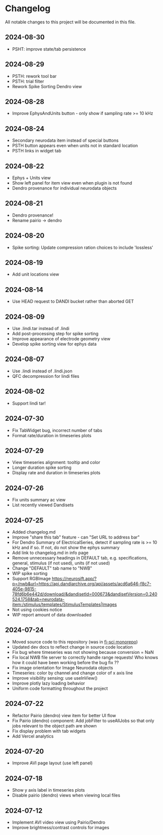 # Changelog

All notable changes to this project will be documented in this file.

## 2024-08-30

* PSHT: improve state/tab persistence

## 2024-08-29

* PSTH: rework tool bar
* PSTH: trial filter
* Rework Spike Sorting Dendro view

## 2024-08-28

* Improve EphysAndUnits button - only show if sampling rate >= 10 kHz

## 2024-08-24

* Secondary neurodata item instead of special buttons
* PSTH button appears even when units not in standard location
* PSTH links in widget tab

## 2024-08-22

* Ephys + Units view
* Show left panel for item view even when plugin is not found
* Dendro provenance for individual neurodata objects

## 2024-08-21

* Dendro provenance!
* Rename pairio -> dendro

## 2024-08-20

* Spike sorting: Update compression ration choices to include 'lossless'

## 2024-08-19

* Add unit locations view

## 2024-08-14

* Use HEAD request to DANDI bucket rather than aborted GET

## 2024-08-09

* Use .lindi.tar instead of .lindi
* Add post-processing step for spike sorting
* Improve appearance of electrode geometry view
* Develop spike sorting view for ephys data

## 2024-08-07

* Use .lindi instead of .lindi.json
* QFC decompression for lindi files

## 2024-08-02

* Support lindi tar!

## 2024-07-30

* Fix TabWidget bug, incorrect number of tabs
* Format rate/duration in timeseries plots

## 2024-07-29

* View timeseries alignment: tooltip and color
* Longer duration spike sorting
* Display rate and duration in timeseries plots

## 2024-07-26

* Fix units summary ac view
* List recently viewed Dandisets

## 2024-07-25

* Added changelog.md
* Improve "share this tab" feature - can "Set URL to address bar"
* For Dendro Summary of ElectricalSeries, detect if sampling rate is >= 10 kHz and if so. If not, do not show the ephys summary
* Add link to changelog.md in info page
* Remove unnecessary headings in DEFAULT tab, e.g. specifications, general, stimulus (if not used), units (if not used)
* Change "DEFAULT" tab name to "NWB"
* WIP spike sorting
* Support RGBImage https://neurosift.app/?p=/nwb&url=https://api.dandiarchive.org/api/assets/acd6a646-f8c7-405e-9815-78fd6b6e442d/download/&dandisetId=000673&dandisetVersion=0.240524.1758&tab=neurodata-item:/stimulus/templates/StimulusTemplates|Images
* Not using cookies notice
* WIP report amount of data downloaded


## 2024-07-24

* Moved source code to this repository (was in [fi-sci monorepo](https://github.com/magland/fi-sci))
* Updated dev docs to reflect change in source code location
* Fix bug where timeseries was not showing because conversion = NaN
* Fix local NWB file server to correctly handle range requests! Who knows how it could have been working before the bug fix ??
* Fix image orientation for Image Neurodata objects
* Timeseries: color by channel and change color of x axis line
* Improve visibility sensing: use useInView()
* Improve plotly lazy loading behavior
* Uniform code formatting throughout the project

## 2024-07-22

* Refactor Pairio (dendro) view item for better UI flow
* Fix Pairio (dendro) component: Add jobFilter to useAllJobs so that only jobs relevant to the object path are shown
* Fix display problem with tab widgets
* Add Vercel analytics

## 2024-07-20

* Improve AVI page layout (use left panel)

## 2024-07-18

* Show y axis label in timeseries plots
* Disable pairio (dendro) views when viewing local files

## 2024-07-12

* Implement AVI video view using Pairio/Dendro
* Improve brightness/contrast controls for images

